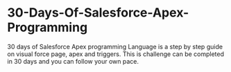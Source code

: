# 30-Days-Of-Salesforce-Apex-Programming
30 days of Salesforce Apex programming Language is a step by step guide on visual force page, apex and triggers. This is challenge can be completed in 30 days and you can follow your own pace. 
